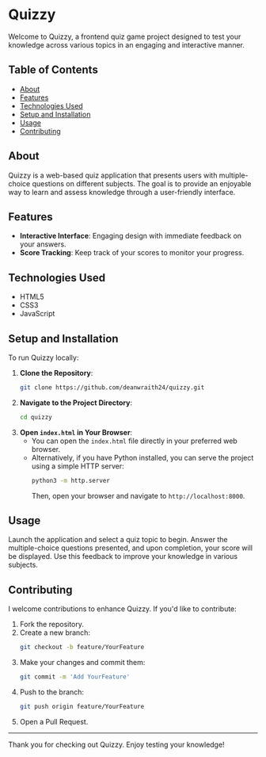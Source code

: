 # Quizzy

Welcome to Quizzy, a frontend quiz game project designed to test your knowledge across various topics in an engaging and interactive manner.

## Table of Contents

- [About](#about)
- [Features](#features)
- [Technologies Used](#technologies-used)
- [Setup and Installation](#setup-and-installation)
- [Usage](#usage)
- [Contributing](#contributing)

## About

Quizzy is a web-based quiz application that presents users with multiple-choice questions on different subjects. The goal is to provide an enjoyable way to learn and assess knowledge through a user-friendly interface.

## Features

- **Interactive Interface**: Engaging design with immediate feedback on your answers.
- **Score Tracking**: Keep track of your scores to monitor your progress.

## Technologies Used

- HTML5
- CSS3
- JavaScript

## Setup and Installation

To run Quizzy locally:

1. **Clone the Repository**:
   ```bash
   git clone https://github.com/deanwraith24/quizzy.git
   ```
2. **Navigate to the Project Directory**:
   ```bash
   cd quizzy
   ```
3. **Open `index.html` in Your Browser**:
   - You can open the `index.html` file directly in your preferred web browser.
   - Alternatively, if you have Python installed, you can serve the project using a simple HTTP server:
     ```bash
     python3 -m http.server
     ```
     Then, open your browser and navigate to `http://localhost:8000`.

## Usage

Launch the application and select a quiz topic to begin. Answer the multiple-choice questions presented, and upon completion, your score will be displayed. Use this feedback to improve your knowledge in various subjects.

## Contributing

I welcome contributions to enhance Quizzy. If you'd like to contribute:

1. Fork the repository.
2. Create a new branch:
   ```bash
   git checkout -b feature/YourFeature
   ```
3. Make your changes and commit them:
   ```bash
   git commit -m 'Add YourFeature'
   ```
4. Push to the branch:
   ```bash
   git push origin feature/YourFeature
   ```
5. Open a Pull Request.

---

Thank you for checking out Quizzy. Enjoy testing your knowledge!
